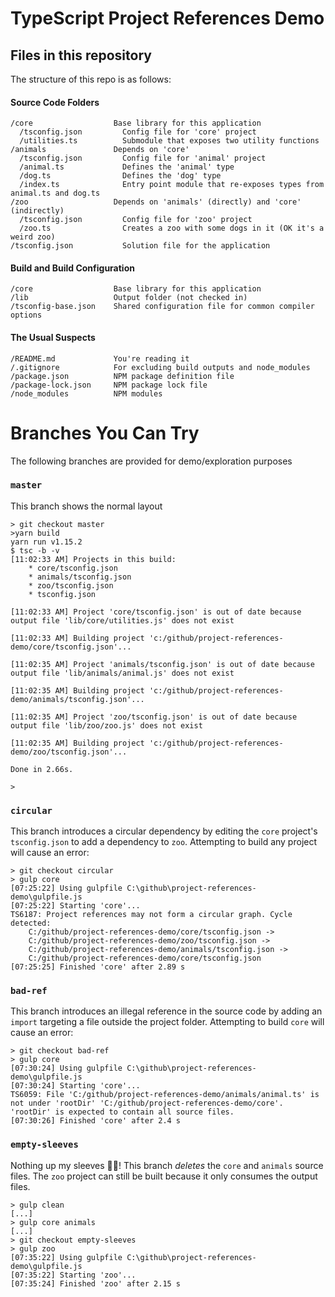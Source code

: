 # TypeScript Project References Demo

## Files in this repository

The structure of this repo is as follows:

#### Source Code Folders
```
/core                  Base library for this application
  /tsconfig.json         Config file for 'core' project
  /utilities.ts          Submodule that exposes two utility functions
/animals               Depends on 'core'
  /tsconfig.json         Config file for 'animal' project
  /animal.ts             Defines the 'animal' type
  /dog.ts                Defines the 'dog' type
  /index.ts              Entry point module that re-exposes types from animal.ts and dog.ts
/zoo                   Depends on 'animals' (directly) and 'core' (indirectly)
  /tsconfig.json         Config file for 'zoo' project
  /zoo.ts                Creates a zoo with some dogs in it (OK it's a weird zoo)
/tsconfig.json           Solution file for the application
```

#### Build and Build Configuration
```
/core                  Base library for this application
/lib                   Output folder (not checked in)
/tsconfig-base.json    Shared configuration file for common compiler options
```

#### The Usual Suspects
```
/README.md             You're reading it
/.gitignore            For excluding build outputs and node_modules
/package.json          NPM package definition file
/package-lock.json     NPM package lock file
/node_modules          NPM modules
```

# Branches You Can Try

The following branches are provided for demo/exploration purposes

### `master`
This branch shows the normal layout

```
> git checkout master
>yarn build
yarn run v1.15.2
$ tsc -b -v
[11:02:33 AM] Projects in this build:
    * core/tsconfig.json
    * animals/tsconfig.json
    * zoo/tsconfig.json
    * tsconfig.json

[11:02:33 AM] Project 'core/tsconfig.json' is out of date because output file 'lib/core/utilities.js' does not exist

[11:02:33 AM] Building project 'c:/github/project-references-demo/core/tsconfig.json'...

[11:02:35 AM] Project 'animals/tsconfig.json' is out of date because output file 'lib/animals/animal.js' does not exist

[11:02:35 AM] Building project 'c:/github/project-references-demo/animals/tsconfig.json'...

[11:02:35 AM] Project 'zoo/tsconfig.json' is out of date because output file 'lib/zoo/zoo.js' does not exist

[11:02:35 AM] Building project 'c:/github/project-references-demo/zoo/tsconfig.json'...

Done in 2.66s.

>
```

### `circular`
This branch introduces a circular dependency by editing the `core` project's `tsconfig.json` to add a dependency to `zoo`.
Attempting to build any project will cause an error:
```
> git checkout circular
> gulp core
[07:25:22] Using gulpfile C:\github\project-references-demo\gulpfile.js
[07:25:22] Starting 'core'...
TS6187: Project references may not form a circular graph. Cycle detected:
    C:/github/project-references-demo/core/tsconfig.json ->
    C:/github/project-references-demo/zoo/tsconfig.json ->
    C:/github/project-references-demo/animals/tsconfig.json ->
    C:/github/project-references-demo/core/tsconfig.json
[07:25:25] Finished 'core' after 2.89 s
```
### `bad-ref`
This branch introduces an illegal reference in the source code by adding an `import` targeting a file outside the project folder. Attempting to build `core` will cause an error:
```
> git checkout bad-ref
> gulp core
[07:30:24] Using gulpfile C:\github\project-references-demo\gulpfile.js
[07:30:24] Starting 'core'...
TS6059: File 'C:/github/project-references-demo/animals/animal.ts' is not under 'rootDir' 'C:/github/project-references-demo/core'. 'rootDir' is expected to contain all source files.
[07:30:26] Finished 'core' after 2.4 s
```

### `empty-sleeves`
Nothing up my sleeves 🐇🎩!
This branch *deletes* the `core` and `animals` source files.
The `zoo` project can still be built because it only consumes the output files.
```
> gulp clean
[...]
> gulp core animals
[...]
> git checkout empty-sleeves
> gulp zoo
[07:35:22] Using gulpfile C:\github\project-references-demo\gulpfile.js
[07:35:22] Starting 'zoo'...
[07:35:24] Finished 'zoo' after 2.15 s
```
